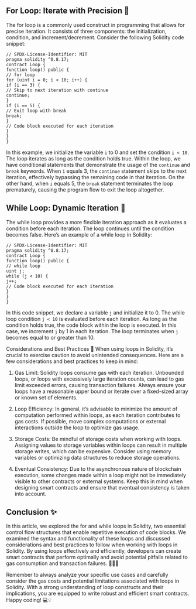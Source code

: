 ## For Loop: Iterate with Precision 🔄

The for loop is a commonly used construct in programming that allows for precise iteration. It consists of three components: the initialization, condition, and increment/decrement. Consider the following Solidity code snippet:

```
// SPDX-License-Identifier: MIT
pragma solidity ^0.8.17;
contract Loop {
function loop() public {
// for loop
for (uint i = 0; i < 10; i++) {
if (i == 3) {
// Skip to next iteration with continue
continue;
}
if (i == 5) {
// Exit loop with break
break;
}
// Code block executed for each iteration
}
}
}
```

In this example, we initialize the variable `i` to 0 and set the condition `i < 10`. The loop iterates as long as the condition holds true. Within the loop, we have conditional statements that demonstrate the usage of the `continue` and `break` keywords. When `i` equals 3, the `continue` statement skips to the next iteration, effectively bypassing the remaining code in that iteration. On the other hand, when `i` equals 5, the `break` statement terminates the loop prematurely, causing the program flow to exit the loop altogether.

## While Loop: Dynamic Iteration 👐

The while loop provides a more flexible iteration approach as it evaluates a condition before each iteration. The loop continues until the condition becomes false. Here’s an example of a while loop in Solidity:

```
// SPDX-License-Identifier: MIT
pragma solidity ^0.8.17;
contract Loop {
function loop() public {
// while loop
uint j;
while (j < 10) {
j++;
// Code block executed for each iteration
}
}
}
```

In this code snippet, we declare a variable `j` and initialize it to 0. The while loop condition `j < 10` is evaluated before each iteration. As long as the condition holds true, the code block within the loop is executed. In this case, we increment `j` by 1 in each iteration. The loop terminates when `j` becomes equal to or greater than 10.

Considerations and Best Practices 🚀
When using loops in Solidity, it’s crucial to exercise caution to avoid unintended consequences. Here are a few considerations and best practices to keep in mind:

1. Gas Limit: Solidity loops consume gas with each iteration. Unbounded loops, or loops with excessively large iteration counts, can lead to gas limit exceeded errors, causing transaction failures. Always ensure your loops have a reasonable upper bound or iterate over a fixed-sized array or known set of elements.

2. Loop Efficiency: In general, it’s advisable to minimize the amount of computation performed within loops, as each iteration contributes to gas costs. If possible, move complex computations or external interactions outside the loop to optimize gas usage.

3. Storage Costs: Be mindful of storage costs when working with loops. Assigning values to storage variables within loops can result in multiple storage writes, which can be expensive. Consider using memory variables or optimizing data structures to reduce storage operations.

4. Eventual Consistency: Due to the asynchronous nature of blockchain execution, some changes made within a loop might not be immediately visible to other contracts or external systems. Keep this in mind when designing smart contracts and ensure that eventual consistency is taken into account.

## Conclusion ✨

In this article, we explored the for and while loops in Solidity, two essential control flow structures that enable repetitive execution of code blocks. We examined the syntax and functionality of these loops and discussed considerations and best practices to follow when working with loops in Solidity. By using loops effectively and efficiently, developers can create smart contracts that perform optimally and avoid potential pitfalls related to gas consumption and transaction failures. 🔄👐🚀

Remember to always analyze your specific use cases and carefully consider the gas costs and potential limitations associated with loops in Solidity. With a strong understanding of loop constructs and their implications, you are equipped to write robust and efficient smart contracts. Happy coding! 💻💡

